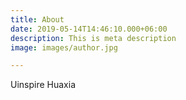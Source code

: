 ```yaml
---
title: About
date: 2019-05-14T14:46:10.000+06:00
description: This is meta description
image: images/author.jpg

---
```

Uinspire Huaxia